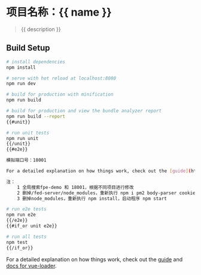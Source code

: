 # 项目名称：{{ name }}

> {{ description }}

## Build Setup

``` bash
# install dependencies
npm install

# serve with hot reload at localhost:8080
npm run dev

# build for production with minification
npm run build

# build for production and view the bundle analyzer report
npm run build --report
{{#unit}}

# run unit tests
npm run unit
{{/unit}}
{{#e2e}}

模拟端口号：18001

For a detailed explanation on how things work, check out the [guide](http://vuejs-templates.github.io/webpack/) and [docs for vue-loader](http://vuejs.github.io/vue-loader).

注：
	1 全局搜索fpe-demo 和 18001，根据不同项目进行修改
	2 删掉/fed-server/node_modules，重新执行 npm i pm2 body-parser cookie-parser express nornj path lodash --save，启动后端mock服务，cd fed-server， npm run server
	3 删掉node_modules，重新执行 npm install，启动程序 npm start

# run e2e tests
npm run e2e
{{/e2e}}
{{#if_or unit e2e}}

# run all tests
npm test
{{/if_or}}
```

For a detailed explanation on how things work, check out the [guide](http://vuejs-templates.github.io/webpack/) and [docs for vue-loader](http://vuejs.github.io/vue-loader).
